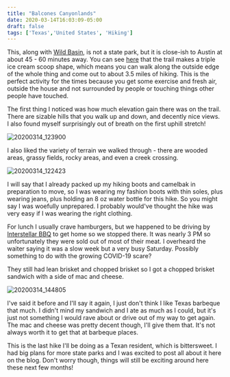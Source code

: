 ```yaml
---
title: "Balcones Canyonlands"
date: 2020-03-14T16:03:09-05:00
draft: false
tags: ['Texas','United States', 'Hiking']
---
```


This, along with [Wild Basin](/trips/texas/wild_basin/), is not a state park, but it is close-ish to Austin at about 45 - 60 minutes away. You can see [here](https://www.fws.gov/uploadedFiles/Doeskin%20WV%202012%20trails%20map.pdf) that the trail makes a triple ice cream scoop shape, which means you can walk along the outside edge of the whole thing and come out to about 3.5 miles of hiking. This is the perfect activity for the times because you get some exercise and fresh air, outside the house and not surrounded by people or touching things other people have touched.

The first thing I noticed was how much elevation gain there was on the trail. There are sizable hills that you walk up and down, and decently nice views. I also found myself surprisingly out of breath on the first uphill stretch!

![20200314_123900](/images/20200314_123900.jpg)

I also liked the variety of terrain we walked through - there are wooded areas, grassy fields, rocky areas, and even a creek crossing.

![20200314_122423](/images/20200314_122423.jpg)

I will say that I already packed up my hiking boots and camelbak in preparation to move, so I was wearing my fashion boots with thin soles, plus wearing jeans, plus holding an 8 oz water bottle for this hike. So you might say I was woefully unprepared. I probably would've thought the hike was very easy if I was wearing the right clothing.

For lunch I usually crave hamburgers, but we happened to be driving by [Interstellar BBQ](https://www.austin360.com/entertainmentlife/20190522/interstellar-bbq-is-among-best-barbecue-in-austin-review) to get home so we stopped there. It was nearly 3 PM so unfortunately they were sold out of most of their meat. I overheard the waiter saying it was a slow week but a very busy Saturday. Possibly something to do with the growing COVID-19 scare?

They still had lean brisket and chopped brisket so I got a chopped brisket sandwich with a side of mac and cheese.

![20200314_144805](/images/20200314_144805.jpg)

I've said it before and I'll say it again, I just don't think I like Texas barbeque that much. I didn't mind my sandwich and I ate as much as I could, but it's just not something I would rave about or drive out of my way to get again. The mac and cheese was pretty decent though, I'll give them that. It's not always worth it to get that at barbeque places.

This is the last hike I'll be doing as a Texan resident, which is bittersweet. I had big plans for more state parks and I was excited to post all about it here on the blog. Don't worry though, things will still be exciting around here these next few months!